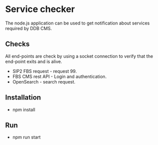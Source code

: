 # Service checker
The node.js application can be used to get notification about services required by DDB CMS.

## Checks
All end-points are check by using a socket connection to verify that the end-point exits and is alive.

* SIP2 FBS request - request 99.
* FBS CMS rest API - Login and authentication.
* OpenSearch - search request.

## Installation

* npm install

## Run

* npm run start